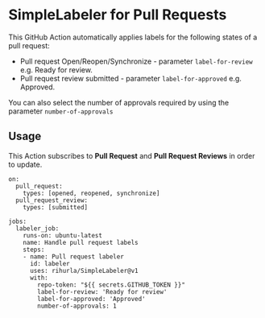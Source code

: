 # SimpleLabeler for Pull Requests

This GitHub Action automatically applies labels for the following states of a pull request:
- Pull request Open/Reopen/Synchronize - parameter `label-for-review` e.g. Ready for review.
- Pull request review submitted - parameter `label-for-approved` e.g. Approved.

You can also select the number of approvals required by using the parameter `number-of-approvals`

## Usage

This Action subscribes to **Pull Request** and **Pull Request Reviews** in order to update.

```workflow
on:
  pull_request:
    types: [opened, reopened, synchronize]
  pull_request_review:
    types: [submitted]

jobs:
  labeler_job:
    runs-on: ubuntu-latest
    name: Handle pull request labels
    steps:
    - name: Pull request labeler
      id: labeler
      uses: rihurla/SimpleLabeler@v1
      with:
        repo-token: "${{ secrets.GITHUB_TOKEN }}"
        label-for-review: 'Ready for review'
        label-for-approved: 'Approved'
        number-of-approvals: 1
```
